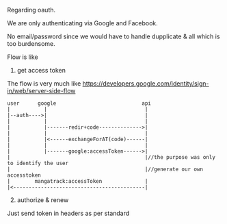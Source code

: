 Regarding oauth.

We are only authenticating via Google and Facebook.

No email/password since we would have to handle dupplicate & all which is too burdensome.

Flow is like

1. get access token

The flow is very much like https://developers.google.com/identity/sign-in/web/server-side-flow

    user      google                            api
    |           |                                |
    |--auth---->|                                |
    |           |                                |           
    |           |-------redir+code-------------->|
    |           |                                |  
    |           |<------exchangeForAT(code)------|
    |           |                                |
    |           |-------google:accessToken------>|
    |                                            |//the purpose was only to identify the user
    |                                            |//generate our own accesstoken
    |        mangatrack:accessToken              |                               
    |<-------------------------------------------|                                      

2. authorize & renew

Just send token in headers as per standard

